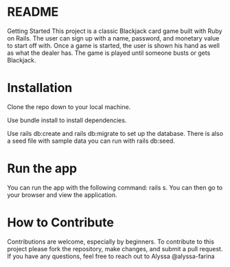 # README
Getting Started
This project is a classic Blackjack card game built with Ruby on Rails. The user can sign up with a name, password, and monetary value to start off with. Once a game is started, the user is shown his hand as well as what the dealer has. The game is played until someone busts or gets Blackjack. 

# Installation
Clone the repo down to your local machine.

Use bundle install to install dependencies.

Use rails db:create and rails db:migrate to set up the database. There is also a seed file with sample data you can run with rails db:seed.

# Run the app
You can run the app with the following command: rails s. You can then go to your browser and view the application.

# How to Contribute
Contributions are welcome, especially by beginners. To contribute to this project please fork the repository, make changes, and submit a pull request. If you have any questions, feel free to reach out to Alyssa @alyssa-farina 